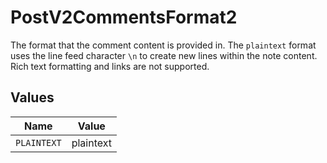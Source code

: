 # PostV2CommentsFormat2

The format that the comment content is provided in. The `plaintext` format uses the line feed character `\n` to create new lines within the note content. Rich text formatting and links are not supported.


## Values

| Name        | Value       |
| ----------- | ----------- |
| `PLAINTEXT` | plaintext   |